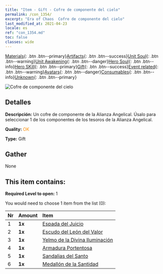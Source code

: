 ```yaml
---
title: "Item - Gift - Cofre de componente del cielo"
permalink: /con_1354/
excerpt: "Era of Chaos  Cofre de componente del cielo"
last_modified_at: 2021-04-23
locale: es
ref: "con_1354.md"
toc: false
classes: wide
---
```

 [Materials](/ItemsES/){: .btn .btn--primary}[Artifacts](/ItemsES/Artifacts/){: .btn .btn--success}[Unit Soul](/ItemsES/UnitSoul/){: .btn .btn--warning}[Unit Awakening](/ItemsES/UnitAwakening/){: .btn .btn--danger}[Hero Soul](/ItemsES/HeroSoul/){: .btn .btn--info}[Hero SKill](/ItemsES/HeroSkill/){: .btn .btn--primary}[Gift](/ItemsES/Gift/){: .btn .btn--success}[Event related](/ItemsES/Events/){: .btn .btn--warning}[Avatars](/ItemsES/Avatars/){: .btn .btn--danger}[Consumables](/ItemsES/Consumables/){: .btn .btn--info}[Unknown](/ItemsES/Unknown/){: .btn .btn--primary}

 ![Cofre de componente del cielo](/images/t/i_906031.png)

## Detalles
 **Descripción:** Un cofre de componente de la Alianza Angelical. Úsalo para seleccionar 1 de los componentes de los tesoros de la Alianza Angelical.

 **Quality:** <span style="color: #FF8C00">OK</span>

 **Type:** Gift

## Gather

  None

## This item contains:

 **Required Level to open:** 1

 You would need to choose 1 item from the list (0):

  | Nr | Amount |     Item    |
  |:---|:-------|:------------|
  | 1 |  **1x** | [Espada del Juicio](/ItemsES/art_150/) |  | 
  | 2 |  **1x** | [Escudo del León del Valor](/ItemsES/art_151/) |  | 
  | 3 |  **1x** | [Yelmo de la Divina Iluminación](/ItemsES/art_152/) |  | 
  | 4 |  **1x** | [Armadura Portentosa](/ItemsES/art_153/) |  | 
  | 5 |  **1x** | [Sandalias del Santo](/ItemsES/art_154/) |  | 
  | 6 |  **1x** | [Medallón de la Santidad](/ItemsES/art_155/) |  | 
